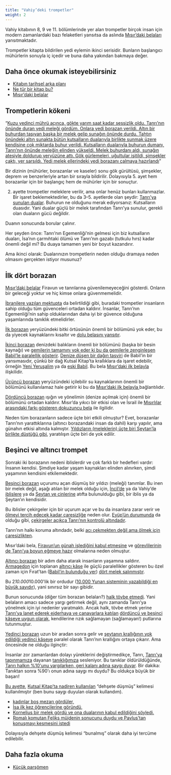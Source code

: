 ```yaml
---
title: "Vahiy’deki trompetler"
weight: 2
---
```



Vahiy kitabının 8, 9 ve 11. bölümlerinde yer alan trompetler birçok insan için modern zamanlardaki bazı felaketleri yansıtsa da aslında [Mısır’daki belaları](../../../../bible/exodus/expl/the-plagues-in-egypt) yansıtmaktadır.

Trompetler kitapta bildirilen yedi eylemin ikinci serisidir. Bunların başlangıcı mühürlerin sonuyla iç içedir ve buna daha yakından bakmaya değer.


## Daha önce okumak isteyebilirsiniz

<a name="b75f"></a>
- [Kitabın tarihsel arka planı](../../../../background/history/expl/pax-romana-key-to-understand-the-book-of-revelation)
- [Ne tür bir kitap bu?](../../../../background/literature/expl/the-book-of-revelation-how-to-read-it)
- [Mısır’daki belalar](../../../../bible/exodus/expl/the-plagues-in-egypt)



## Trompetlerin kökeni

<a name="9489"></a>
“[Kuzu yedinci mührü açınca, gökte yarım saat kadar sessizlik oldu. Tanrı’nın önünde duran yedi meleği gördüm. Onlara yedi borazan verildi. Altın bir buhurdan taşıyan başka bir melek gelip sunağın önünde durdu. Tahtın önündeki altın sunakta bütün kutsalların dualarıyla birlikte sunmak üzere kendisine çok miktarda buhur verildi. Kutsalların dualarıyla buhurun dumanı, Tanrı’nın önünde meleğin elinden yükseldi. Melek buhurdanı aldı, sunağın ateşiyle doldurup yeryüzüne attı. Gök gürlemeleri, uğultular işitildi, şimşekler çaktı, yer sarsıldı. Yedi melek ellerindeki yedi borazanı çalmaya hazırlandı](https://www.bibleserver.com/TR/Vahiy8%3A1-6)”

Bir dizinin (mühürler, borazanlar ve kaseler) sonu gök gürültüsü, şimşekler, deprem ve benzerleriyle artan bir sırayla bildirilir. Dolayısıyla 5. ayet hem borazanlar için bir başlangıç hem de mühürler için bir sonuçtur.

2. ayette trompetler meleklere verilir, ama onlar henüz bunları kullanmazlar. Bir işaret beklemektedirler, bu da 3–5. ayetlerde olan şeydir: [Tanrı’ya sunulan dualar](https://www.bibleserver.com/TR/Vahiy5%3A8). Buhurun ne olduğunu merak ediyorsanız: Kutsalların duasıdır. Yani dualar güçlü bir melek tarafından Tanrı’ya sunulur, gerekli olan duaların gücü değildir.

Duanın sonucunda borular çalınır.

Her şeyden önce: Tanrı’nın Egemenliği’nin gelmesi için biz kutsalların duaları, İsa’nın çarmıhtaki ölümü ve Tanrı’nın gazabı (tutkulu hırs) kadar önemli değil mi? Bu duaya tamamen yeni bir boyut kazandırır.

Ama ikinci olarak: Dualarınızın trompetlerin neden olduğu dramaya neden olmasını gerçekten istiyor musunuz?


## İlk dört borazan

<a name="c8ff"></a>
[Mısır’daki belalar](../../../../bible/exodus/expl/the-plagues-in-egypt) Firavun ve tanrılarına güvenilemeyeceğini gösterdi. Onların bir geleceği yoktur ve hiç kimse onlara güvenmemelidir.

[İbranilere yazılan mektupta](https://www.bibleserver.com/TR/%C4%B0braniler12%3A26-28) da belirtildiği gibi, buradaki trompetler insanların sahip olduğu tüm güvenceleri ortadan kaldırır. İnsanlar, Tanrı’nın Egemenliği’nin sahip olduklarından daha iyi bir güvence olduğuna yaşamlarında tanıklık etmelidirler.

[İlk borazan](https://www.bibleserver.com/TR/Vahiy8%3A7) yeryüzündeki bitki örtüsünün önemli bir bölümünü yok eder, bu da yiyecek kaynaklarını kısaltır ve [dolu belasını yansıtır](https://www.bibleserver.com/TR/M%C4%B1s%C4%B1rdan%20%C3%87%C4%B1k%C4%B1%C5%9F9%3A22-25).

[İkinci borazan](https://www.bibleserver.com/TR/Vahiy8%3A8-9) denizdeki balıkların önemli bir bölümünü (başka bir besin kaynağı) ve [gemilerin tamamını yok eder ki bu da gemilerle zenginleşen Babil’le paralellik gösterir](https://www.bibleserver.com/TR/Vahiy18%3A19). [Denize düşen bir dağın tasviri](https://www.bibleserver.com/TR/Vahiy18%3A21) de Babil’in bir yansımasıdır, çünkü bir dağ Kutsal Kitap’ta krallıklara da işaret edebilir, örneğin [Yeni Yeruşalim](https://www.bibleserver.com/TR/Vahiy21%3A10) ya da [eski Babil](https://www.bibleserver.com/TR/Yeremya51%3A25). Bu bela [Mısır’daki ilk belayla ](https://www.bibleserver.com/TR/M%C4%B1s%C4%B1rdan%20%C3%87%C4%B1k%C4%B1%C5%9F7%3A21)ilişkilidir.

[Üçüncü borazan](https://www.bibleserver.com/TR/Vahiy8%3A10-11) yeryüzündeki içilebilir su kaynaklarının önemli bir bölümünü kullanılamaz hale getirir ki bu da [Mısır’daki ilk belayla ](https://www.bibleserver.com/TR/M%C4%B1s%C4%B1rdan%20%C3%87%C4%B1k%C4%B1%C5%9F7%3A21)bağlantılıdır.

[Dördüncü borazan](https://www.bibleserver.com/TR/Vahiy8%3A12-13) ışığın ve yönelimin (denize açılmak için) önemli bir bölümünü ortadan kaldırır. Mısır’da yıkıcı bir etkisi olan ve İsrail ile [Mısırlılar arasındaki farkı gösteren dokuzuncu bela](https://www.bibleserver.com/TR/M%C4%B1s%C4%B1rdan%20%C3%87%C4%B1k%C4%B1%C5%9F10%3A22-23) ile ilgilidir.

Neden tüm borazanların sadece üçte biri etkili olmuştur? Evet, borazanlar Tanrı’nın yarattıklarına (altıncı borazandaki insan da dahil) karşı yapılır, ama günahın etkisi altında kalmıştır. [Yıldızların (meleklerin) üçte biri Şeytan’la birlikte düştüğü gibi](../../../../content/jesus/expl/a-different-christmas-story), yaratılışın üçte biri de yok edilir.


## Beşinci ve altıncı trompet

<a name="9bbb"></a>
Sonraki iki borazanın nedeni iblislerdir ve çok farklı bir hedefleri vardır: İnsanın kendisi. Şimdiye kadar yaşam kaynakları elinden alınırken, şimdi yaşamının kendisini etkilemektedir.

[Beşinci borazan](https://www.bibleserver.com/TR/Vahiy9%3A1-12) uçurumu açan düşmüş bir yıldızı (meleği) tanımlar. Bu inen bir melek değil, aşağı atılan bir melek olduğu için, [İncil’de](https://www.bibleserver.com/TR/Luka10%3A18) ya da Vahiy’de [iblislere](https://www.bibleserver.com/TR/Vahiy12%3A4) ya da [Şeytan ve cinlerine](https://www.bibleserver.com/TR/Vahiy12%3A9-10) atıfta bulunulduğu gibi, bir iblis ya da Şeytan’ın kendisidir.

Bu iblisler çekirgeler için bir uçurum açar ve bu da insanlara zarar verir ve [ölmeyi tercih edecek kadar çaresizliğe](https://www.bibleserver.com/TR/Vahiy9%3A6) neden olur. [Eyüp’ün durumunda](https://www.bibleserver.com/TR/Ey%C3%BCp2%3A4-6) da olduğu gibi, [çekirgeler açıkça Tanrı’nın kontrolü altındadır](https://www.bibleserver.com/TR/Vahiy9%3A5).

Tanrı’nın halkı koruma altındadır, belki [acı çekmekten değil ama ölmek için çaresizlikten](https://www.bibleserver.com/TR/Vahiy9%3A4).

Mısır’daki bela, [Firavun’un günah işlediğini kabul etmesine](https://www.bibleserver.com/TR/M%C4%B1s%C4%B1rdan%20%C3%87%C4%B1k%C4%B1%C5%9F10%3A13-17) ve [görevlilerinin de Tanrı’ya boyun eğmeye hazır](https://www.bibleserver.com/TR/M%C4%B1s%C4%B1rdan%20%C3%87%C4%B1k%C4%B1%C5%9F10%3A7) olmalarına neden olmuştur.

[Altıncı borazan](https://www.bibleserver.com/TR/Vahiy9%3A13-21) bir adım daha atarak insanların yaşamına saldırır. [Armagedon](../../../../content/bowls/expl/the-key-to-armageddon) için toplanan [altıncı kâse](https://www.bibleserver.com/TR/Vahiy16%3A12-14) ile güçlü paralellikler gösteren bu özel zaman için Fırat’tan ([Babil’in bulunduğu yer](https://en.wikipedia.org/wiki/Babylon)) [dört melek salınmıştır](https://www.bibleserver.com/TR/Vahiy9%3A14).

Bu 2*10.000*10.000'lik bir ordudur ([10.000 Yunan sisteminin yazabildiği en büyük sayıdır](https://simple.wikipedia.org/wiki/Greek_numerals)), yani sınırsız bir sayı gibidir.

Bunun sonucunda (diğer tüm borazan belaları?) [halk tövbe etmedi](https://www.bibleserver.com/TR/Vahiy9%3A20-21). Yani belaların amacı sadece yargı getirmek değil, aynı zamanda Tanrı’ya yönelmek için iyi nedenler yaratmaktı. Ancak halk, tövbe etmek yerine [Tanrı’ya lanet ederek ejderhaya ve canavarlara katılan](https://www.bibleserver.com/TR/Vahiy13%3A5-6) [dördüncü ve beşinci kâseye uygun olarak](https://www.bibleserver.com/TR/Vahiy16%3A8-11), kendilerine rızık sağlamayan (sağlamayan!) putlarına tutunmuştur.

[Yedinci borazan](https://www.bibleserver.com/TR/Vahiy11%3A15-19) uzun bir aradan sonra gelir ve [şeytanın krallığının yok edildiği yedinci kâseye](https://www.bibleserver.com/TR/Vahiy16%3A17-20) paralel olarak Tanrı’nın krallığını ortaya çıkarır. Ama öncesinde ne olduğu ilginçtir:

İnsanlar zor zamanlardan dolayı yüreklerini değiştirmedikçe, Tanrı, [Tanrı’ya tapınmamıza](https://www.bibleserver.com/TR/Vahiy11%3A1-2) dayanan [tanıklığımıza](https://www.bibleserver.com/TR/Vahiy11%3A3-12) sesleniyor. Bu tanıklar öldürüldüğünde, [Tanrı halkın %10'unu yargılarken, geri kalanı adına saygı duyar](https://www.bibleserver.com/TR/Vahiy11%3A13). Bir dakika: Tanıktan sonra %90'ı onun adına saygı mı duydu? Bu oldukça büyük bir başarı!

[Bu ayette](https://www.bibleserver.com/TR/Vahiy11%3A13), [Kutsal Kitap’ta nadiren kullanılan](https://biblehub.com/greek/1719.htm) “dehşete düşmüş” kelimesi kullanılmıştır (ben bunu saygı duyulan olarak kullandım).

- [kadınlar boş mezarı gördüler,](https://www.bibleserver.com/TR/Luka24%3A5)
- [İsa ilk kez öğrencilerine göründü,](https://www.bibleserver.com/TR/Luka24%3A5)
- [Kornelius bir melek gördü ve ona dualarının kabul edildiğini söyledi.](https://www.bibleserver.com/TR/El%C3%A7ilerin%20%C4%B0%C5%9Fleri10%3A4)
- [Romalı komutan Feliks müjdenin sonucunu duydu ve Pavlus’tan konuşmayı kesmesini istedi](https://www.bibleserver.com/TR/El%C3%A7ilerin%20%C4%B0%C5%9Fleri24%3A25)


Dolayısıyla dehşete düşmüş kelimesi “bunalmış” olarak daha iyi tercüme edilebilir.


## Daha fazla okuma

<a name="0922"></a>
- [Küçük parşömen](../../../../content/scroll/expl/the-little-scroll)







[](https://github.com/revelation-today/revelation-today/blob/main/exampleSite/content/docs/content/trumpets/expl/the-trumpets-in-revelation.tr.md)
